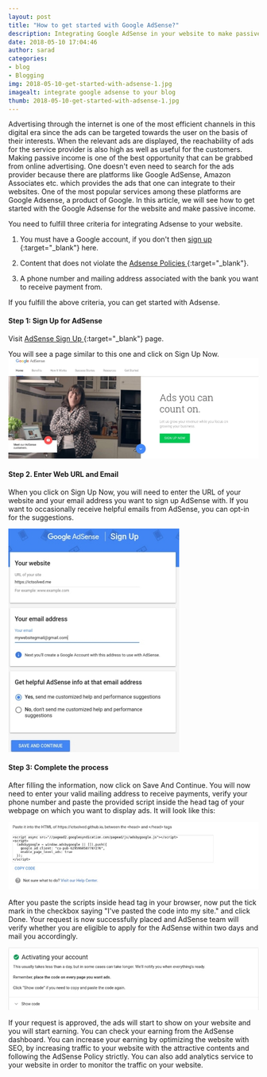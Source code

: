 ```yaml
---
layout: post
title: "How to get started with Google AdSense?"
description: Integrating Google AdSense in your website to make passive income is really a great idea. To be eligible for the AdSense program, one must comply with the terms and policies set by Google.
date: 2018-05-10 17:04:46
author: sarad
categories:
- blog
- Blogging
img: 2018-05-10-get-started-with-adsense-1.jpg
imagealt: integrate google adsense to your blog
thumb: 2018-05-10-get-started-with-adsense-1.jpg
---
```


Advertising through the internet is one of the most efficient channels in this digital era since the ads can be targeted towards the user on the basis of their interests. When the relevant ads are displayed, the reachability of ads for the service provider is also high as well as useful for the customers. Making passive income is one of the best opportunity <!--more--> that can be grabbed from online advertising. One doesn't even need to search for the ads provider because there are platforms like Google AdSense, Amazon Associates etc. which provides the ads that one can integrate to their websites. One of the most popular services among these platforms are Google Adsense, a product of Google. In this article, we will see how to get started with the Google Adsense for the website and make passive income.


You need to fulfill three criteria for integrating Adsense to your website.

1. You must have a Google account, if you don't then [sign up <i class="fa fa-external-link" aria-hidden="true"></i>](https://accounts.google.com/SignUp){:target="_blank"} here.

2. Content that does not violate the [Adsense Policies <i class="fa fa-external-link" aria-hidden="true"></i>](https://support.google.com/adsense/answer/48182){:target="_blank"}.

3. A phone number and mailing address associated with the bank you want to receive payment from.

If you fulfill the above criteria, you can get started with Adsense.

#### Step 1: Sign Up for AdSense
Visit [AdSense Sign Up <i class="fa fa-external-link" aria-hidden="true"></i>](https://www.google.com/adsense/start){:target="_blank"} page.

You will see a page similar to this one and click on Sign Up Now. 
    <img src="/assets/img/blog/2018-05-10-get-started-with-adsense-2.jpg" alt="Adsense Sign Up">


#### Step 2. Enter Web URL and Email

When you click on Sign Up Now, you will need to enter the URL of your website and your email address you want to sign up AdSense with. If you want to occasionally receive helpful emails from AdSense, you can opt-in for the suggestions.

<img src="/assets/img/blog/2018-05-10-get-started-with-adsense-3.jpg" alt="AdSense Details">

#### Step 3: Complete the process

After filling the information, now click on Save And Continue. You will now need to enter your valid mailing address to receive payments, verify your phone number and paste the provided script inside the head tag of your webpage on which you want to display ads. It will look like this:

<img src="/assets/img/blog/2018-05-10-get-started-with-adsense-4.jpg" alt="AdSense Code">

After you paste the scripts inside head tag in your browser, now put the tick mark in the checkbox saying "I've pasted the code into my site." and click Done. Your request is now successfully placed and AdSense team will verify whether you are eligible to apply for the AdSense within two days and mail you accordingly.

<img src="/assets/img/blog/2018-05-10-get-started-with-adsense-5.jpg" alt="AdSense Request Successful">

If your request is approved, the ads will start to show on your website and you will start earning. You can check your earning from the AdSense dashboard. You can increase your earning by optimizing the website with SEO, by increasing traffic to your website with the attractive contents and following the AdSense Policy strictly. You can also add analytics service to your website in order to monitor the traffic on your website.